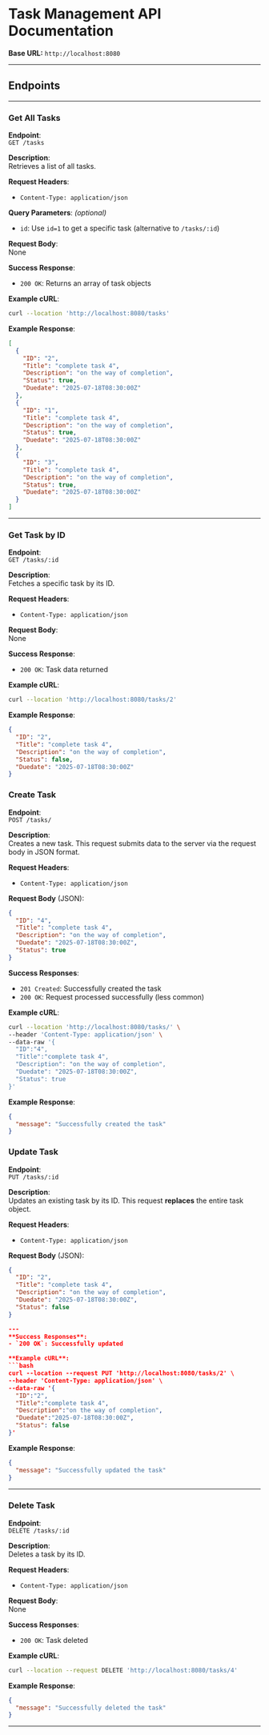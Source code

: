 # Task Management API Documentation

**Base URL:** `http://localhost:8080`

---

## Endpoints

---

###  Get All Tasks

**Endpoint**:  
`GET /tasks`

**Description**:  
Retrieves a list of all tasks.

**Request Headers**:
- `Content-Type: application/json`

**Query Parameters**: *(optional)*  
- `id`: Use `id=1` to get a specific task (alternative to `/tasks/:id`)

**Request Body**:  
None

**Success Response**:
- `200 OK`: Returns an array of task objects

**Example cURL**:
```bash
curl --location 'http://localhost:8080/tasks'
```

**Example Response**:
```json
[
  {
    "ID": "2",
    "Title": "complete task 4",
    "Description": "on the way of completion",
    "Status": true,
    "Duedate": "2025-07-18T08:30:00Z"
  },
  {
    "ID": "1",
    "Title": "complete task 4",
    "Description": "on the way of completion",
    "Status": true,
    "Duedate": "2025-07-18T08:30:00Z"
  },
  {
    "ID": "3",
    "Title": "complete task 4",
    "Description": "on the way of completion",
    "Status": true,
    "Duedate": "2025-07-18T08:30:00Z"
  }
]
```

---

###  Get Task by ID

**Endpoint**:  
`GET /tasks/:id`

**Description**:  
Fetches a specific task by its ID.

**Request Headers**:
- `Content-Type: application/json`

**Request Body**:  
None

**Success Response**:
- `200 OK`: Task data returned

**Example cURL**:
```bash
curl --location 'http://localhost:8080/tasks/2'
```

**Example Response**:
```json
{
  "ID": "2",
  "Title": "complete task 4",
  "Description": "on the way of completion",
  "Status": false,
  "Duedate": "2025-07-18T08:30:00Z"
}
```
### Create Task

**Endpoint**:  
`POST /tasks/`

**Description**:  
Creates a new task. This request submits data to the server via the request body in JSON format.

**Request Headers**:
- `Content-Type: application/json`

**Request Body** (JSON):
```json
{
  "ID": "4",
  "Title": "complete task 4",
  "Description": "on the way of completion",
  "Duedate": "2025-07-18T08:30:00Z",
  "Status": true
}
```

**Success Responses**:
- `201 Created`: Successfully created the task
- `200 OK`: Request processed successfully (less common)

**Example cURL**:
```bash
curl --location 'http://localhost:8080/tasks/' \
--header 'Content-Type: application/json' \
--data-raw '{
  "ID":"4",
  "Title":"complete task 4",
  "Description": "on the way of completion",
  "Duedate": "2025-07-18T08:30:00Z",
  "Status": true
}'
```

**Example Response**:
```json
{
  "message": "Successfully created the task"
}


```
### Update Task

**Endpoint**:  
`PUT /tasks/:id`

**Description**:  
Updates an existing task by its ID. This request **replaces** the entire task object.

**Request Headers**:
- `Content-Type: application/json`

**Request Body** (JSON):
```json
{
  "ID": "2",
  "Title": "complete task 4",
  "Description": "on the way of completion",
  "Duedate": "2025-07-18T08:30:00Z",
  "Status": false
}

---
**Success Responses**:
- `200 OK`: Successfully updated

**Example cURL**:
```bash
curl --location --request PUT 'http://localhost:8080/tasks/2' \
--header 'Content-Type: application/json' \
--data-raw '{
  "ID":"2",
  "Title":"complete task 4",
  "Description":"on the way of completion",
  "Duedate":"2025-07-18T08:30:00Z",
  "Status": false
}'
```

**Example Response**:
```json
{
  "message": "Successfully updated the task"
}
```

---

###  Delete Task

**Endpoint**:  
`DELETE /tasks/:id`

**Description**:  
Deletes a task by its ID.

**Request Headers**:
- `Content-Type: application/json`

**Request Body**:  
None

**Success Responses**:
- `200 OK`: Task deleted

**Example cURL**:
```bash
curl --location --request DELETE 'http://localhost:8080/tasks/4'
```

**Example Response**:
```json
{
  "message": "Successfully deleted the task"
}
```

---
